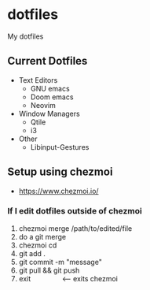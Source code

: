 # dotfiles
My dotfiles

## Current Dotfiles
 - Text Editors
    - GNU emacs
    - Doom emacs
    - Neovim
 - Window Managers
    - Qtile
    - i3
 - Other
    - Libinput-Gestures

## Setup using chezmoi
 - https://www.chezmoi.io/

### If I edit dotfiles outside of chezmoi
1. chezmoi merge /path/to/edited/file
2. do a git merge
3. chezmoi cd
4. git add .
5. git commit -m "message"
6. git pull && git push
7. exit &emsp;&emsp;&emsp;&emsp; <-- exits chezmoi
